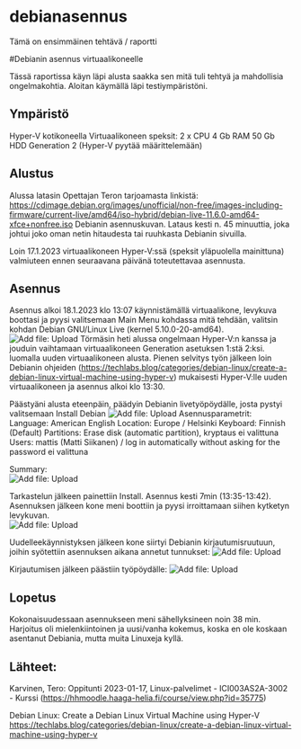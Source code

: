 # debianasennus
Tämä on ensimmäinen tehtävä / raportti


#Debianin asennus virtuaalikoneelle

Tässä raportissa käyn läpi alusta saakka sen mitä tuli tehtyä ja mahdollisia ongelmakohtia. Aloitan käymällä läpi testiympäristöni.

## Ympäristö

Hyper-V kotikoneella
Virtuaalikoneen speksit:
2 x CPU
4 Gb RAM
50 Gb HDD
Generation 2 (Hyper-V pyytää määrittelemään)

## Alustus
Alussa latasin Opettajan Teron tarjoamasta linkistä: https://cdimage.debian.org/images/unofficial/non-free/images-including-firmware/current-live/amd64/iso-hybrid/debian-live-11.6.0-amd64-xfce+nonfree.iso Debianin asennuskuvan.
Lataus kesti n. 45 minuuttia, joka johtui joko oman netin hitaudesta tai ruuhkasta Debianin sivuilla.

Loin 17.1.2023 virtuaalikoneen Hyper-V:ssä (speksit yläpuolella mainittuna) valmiuteen ennen seuraavana päivänä toteutettavaa asennusta.

## Asennus

Asennus alkoi 18.1.2023 klo 13:07 käynnistämällä virtuaalikone, levykuva boottasi ja pyysi valitsemaan Main Menu kohdassa mitä tehdään, valitsin kohdan Debian GNU/Linux Live (kernel 5.10.0-20-amd64). ![Add file: Upload](Picture1.png)
Törmäsin heti alussa ongelmaan Hyper-V:n kanssa ja jouduin vaihtamaan virtuaalikoneen Generation asetuksen 1:stä 2:ksi. luomalla uuden virtuaalikoneen alusta. Pienen selvitys työn jälkeen loin Debianin ohjeiden (https://techlabs.blog/categories/debian-linux/create-a-debian-linux-virtual-machine-using-hyper-v) mukaisesti Hyper-V:lle uuden virtuaalikoneen ja asennus alkoi klo 13:30.

Päästyäni alusta eteenpäin, päädyin Debianin livetyöpöydälle, josta pystyi valitsemaan Install Debian ![Add file: Upload](Picture2.png)
Asennusparametrit:
Language: American English
Location: Europe / Helsinki
Keyboard: Finnish (Default)
Partitions: Erase disk (automatic partition), kryptaus ei valittuna
Users: mattis (Matti Siikanen) / log in automatically without asking for the password ei valittuna

Summary: </br>
![Add file: Upload](Picture3.png)

Tarkastelun jälkeen painettiin Install. Asennus kesti 7min (13:35-13:42). Asennuksen jälkeen kone meni boottiin ja pyysi irroittamaan siihen kytketyn levykuvan.</br>
![Add file: Upload](Picture4.png)

Uudelleekäynnistyksen jälkeen kone siirtyi Debianin kirjautumisruutuun, joihin syötettiin asennuksen aikana annetut tunnukset:
![Add file: Upload](Picture5.png)

Kirjautumisen jälkeen päästiin työpöydälle:
![Add file: Upload](Picture6.png)

## Lopetus
Kokonaisuudessaan asennukseen meni sähellyksineen noin 38 min. Harjoitus oli mielenkiintoinen ja uusi/vanha kokemus, koska en ole koskaan asentanut Debiania, mutta muita Linuxeja kyllä.


## Lähteet:

Karvinen, Tero: Oppitunti 2023-01-17, Linux-palvelimet - ICI003AS2A-3002 - Kurssi
(https://hhmoodle.haaga-helia.fi/course/view.php?id=35775)

Debian Linux: Create a Debian Linux Virtual Machine using Hyper-V
https://techlabs.blog/categories/debian-linux/create-a-debian-linux-virtual-machine-using-hyper-v
